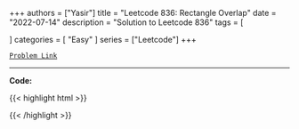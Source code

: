 
+++
authors = ["Yasir"]
title = "Leetcode 836: Rectangle Overlap"
date = "2022-07-14"
description = "Solution to Leetcode 836"
tags = [
    
]
categories = [
    "Easy"
]
series = ["Leetcode"]
+++



[`Problem Link`](https://leetcode.com/problems/rectangle-overlap/description/)

---

**Code:**

{{< highlight html >}}

{{< /highlight >}}

